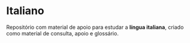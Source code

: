 # Italiano

Repositório com material de apoio para estudar a **língua italiana**, criado como material de consulta, apoio e glossário.
